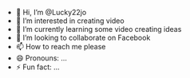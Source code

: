 - 👋 Hi, I’m @Lucky22jo
- 👀 I’m interested in creating video 
- 🌱 I’m currently learning some video creating ideas
- 💞️ I’m looking to collaborate on Facebook 
- 📫 How to reach me please 
- 😄 Pronouns: ...
- ⚡ Fun fact: ...

<!---
Lucky22jo/Lucky22jo is a ✨ special ✨ repository because its `README.md` (this file) appears on your GitHub profile.
You can click the Preview link to take a look at your changes.
--->
